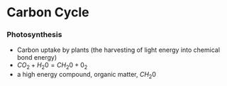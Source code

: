 # Carbon Cycle

### Photosynthesis
- Carbon uptake by plants (the harvesting of light energy into chemical bond energy)
- $CO_2 + H_{2}0 = CH_{2}0 + 0_2$
- a high energy compound, organic matter, $CH_{2}0$

